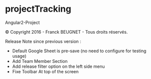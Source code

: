 # projectTracking
Angular2-Project

© Copyright 2016 - Franck BEUGNET - Tous droits réservés.

Release Note since previous version :
- Default Google Sheet is pre-save (no need to configure for testing usage)
- Add Team Member Section
- Add release filter option on the left side menu
- Fixe Toolbar At top of the screen
